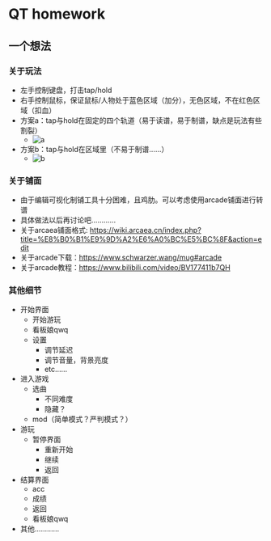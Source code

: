 # QT homework

## 一个想法

### 关于玩法

- 左手控制键盘，打击tap/hold
- 右手控制鼠标，保证鼠标/人物处于蓝色区域（加分），无色区域，不在红色区域（扣血）
- 方案a：tap与hold在固定的四个轨道（易于读谱，易于制谱，缺点是玩法有些割裂）
  - ![a](https://pic1.imgdb.cn/item/644498bd0d2dde57771f8640.jpg)
- 方案b：tap与hold在区域里（不易于制谱……）
  - ![b](https://pic1.imgdb.cn/item/6444988c0d2dde57771f2176.jpg)

### 关于铺面

- 由于编辑可视化制铺工具十分困难，且鸡肋。可以考虑使用arcade铺面进行转谱
- 具体做法以后再讨论吧…………
- 关于arcaea铺面格式: <https://wiki.arcaea.cn/index.php?title=%E8%B0%B1%E9%9D%A2%E6%A0%BC%E5%BC%8F&action=edit>
- 关于arcade下载：<https://www.schwarzer.wang/mug#arcade>
- 关于arcade教程：<https://www.bilibili.com/video/BV177411b7QH>

### 其他细节

- 开始界面
  - 开始游玩
  - 看板娘qwq
  - 设置
    - 调节延迟
    - 调节音量，背景亮度
    - etc……
- 进入游戏
  - 选曲
    - 不同难度
    - 隐藏？
  - mod（简单模式？严判模式？）
- 游玩
  - 暂停界面
    - 重新开始
    - 继续
    - 返回
- 结算界面
  - acc
  - 成绩
  - 返回
  - 看板娘qwq
- 其他…………
